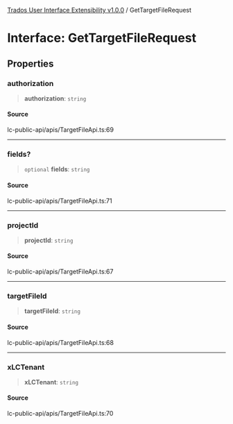 [Trados User Interface Extensibility v1.0.0](../wiki/globals) / GetTargetFileRequest

# Interface: GetTargetFileRequest

## Properties

### authorization

> **authorization**: `string`

#### Source

lc-public-api/apis/TargetFileApi.ts:69

***

### fields?

> `optional` **fields**: `string`

#### Source

lc-public-api/apis/TargetFileApi.ts:71

***

### projectId

> **projectId**: `string`

#### Source

lc-public-api/apis/TargetFileApi.ts:67

***

### targetFileId

> **targetFileId**: `string`

#### Source

lc-public-api/apis/TargetFileApi.ts:68

***

### xLCTenant

> **xLCTenant**: `string`

#### Source

lc-public-api/apis/TargetFileApi.ts:70
